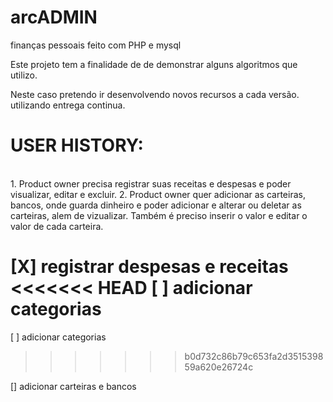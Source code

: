 # arcADMIN
finanças pessoais feito com PHP e mysql

Este projeto tem a finalidade de 
de demonstrar alguns algoritmos
que utilizo.

Neste caso pretendo ir desenvolvendo novos recursos
a cada versão.
utilizando entrega continua.



<h1>USER HISTORY: </h1> <br>
    1. Product owner precisa registrar suas receitas e despesas e poder visualizar, editar e excluir.
    2. Product owner quer adicionar as carteiras, bancos, onde guarda dinheiro e poder adicionar e alterar ou deletar as carteiras, alem de vizualizar. Também é preciso inserir o valor e editar o valor de cada carteira. 
    
[X] registrar despesas e receitas<br>
<<<<<<< HEAD
[ ] adicionar categorias<br>
=======
[ ] adicionar categorias
>>>>>>> b0d732c86b79c653fa2d351539859a620e26724c

[] adicionar carteiras e bancos

